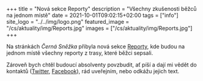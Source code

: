 +++
title = "Nová sekce Reporty"
description = "Všechny zkušenosti běžců na jednom místě"
date = 2021-10-01T09:02:15+02:00
tags = ["info"]
site_logo = "../../img/logo.png"
featured_image = "/cs/aktuality/img/Reports.jpg"
images = ["/cs/aktuality/img/Reports.jpg"]
+++

Na stránkách _Černá Sněžka_ přibyla nová sekce [Reporty](/reporty),
kde budou na jednom místě všechny reporty z trasy, které běžci
sepsali.

Zároveň bych chtěl budoucí absolventy povzbudit, ať píší a dají
mi vědět do kontaktů ([Twitter](//twitter.com/CernaSnezka),
[Facebook](//facebook.com/CernaSnezka)), rád uveřejním, nebo
odkážu jejich text.
